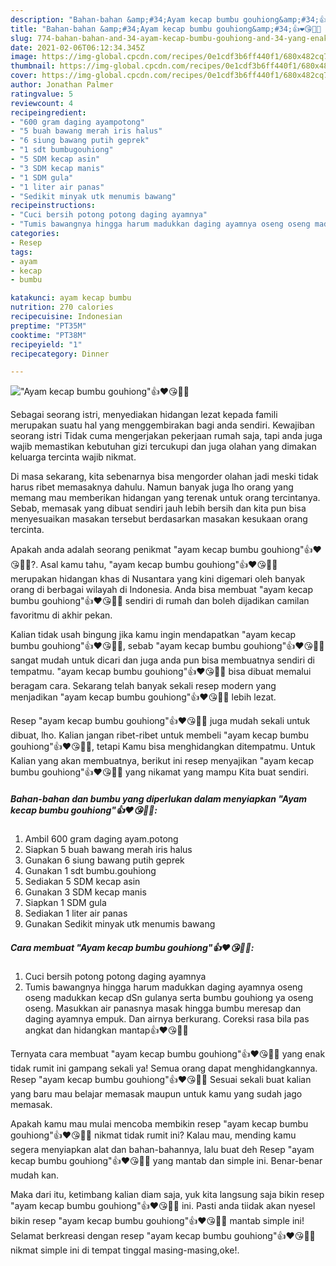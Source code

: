 ```yaml
---
description: "Bahan-bahan &amp;#34;Ayam kecap bumbu gouhiong&amp;#34;👍❤️😘👍🏼 yang enak dan Mudah Dibuat"
title: "Bahan-bahan &amp;#34;Ayam kecap bumbu gouhiong&amp;#34;👍❤️😘👍🏼 yang enak dan Mudah Dibuat"
slug: 774-bahan-bahan-and-34-ayam-kecap-bumbu-gouhiong-and-34-yang-enak-dan-mudah-dibuat
date: 2021-02-06T06:12:34.345Z
image: https://img-global.cpcdn.com/recipes/0e1cdf3b6ff440f1/680x482cq70/ayam-kecap-bumbu-gouhiong👍❤️😘👍🏼-foto-resep-utama.jpg
thumbnail: https://img-global.cpcdn.com/recipes/0e1cdf3b6ff440f1/680x482cq70/ayam-kecap-bumbu-gouhiong👍❤️😘👍🏼-foto-resep-utama.jpg
cover: https://img-global.cpcdn.com/recipes/0e1cdf3b6ff440f1/680x482cq70/ayam-kecap-bumbu-gouhiong👍❤️😘👍🏼-foto-resep-utama.jpg
author: Jonathan Palmer
ratingvalue: 5
reviewcount: 4
recipeingredient:
- "600 gram daging ayampotong"
- "5 buah bawang merah iris halus"
- "6 siung bawang putih geprek"
- "1 sdt bumbugouhiong"
- "5 SDM kecap asin"
- "3 SDM kecap manis"
- "1 SDM gula"
- "1 liter air panas"
- "Sedikit minyak utk menumis bawang"
recipeinstructions:
- "Cuci bersih potong potong daging ayamnya"
- "Tumis bawangnya hingga harum madukkan daging ayamnya oseng oseng madukkan kecap dSn gulanya serta bumbu gouhiong ya oseng oseng. Masukkan air panasnya masak hingga bumbu meresap dan daging ayamnya empuk. Dan airnya berkurang. Coreksi rasa bila pas angkat dan hidangkan mantap👍❤️😘👍🏼"
categories:
- Resep
tags:
- ayam
- kecap
- bumbu

katakunci: ayam kecap bumbu 
nutrition: 270 calories
recipecuisine: Indonesian
preptime: "PT35M"
cooktime: "PT38M"
recipeyield: "1"
recipecategory: Dinner

---
```



![&#34;Ayam kecap bumbu gouhiong&#34;👍❤️😘👍🏼](https://img-global.cpcdn.com/recipes/0e1cdf3b6ff440f1/680x482cq70/ayam-kecap-bumbu-gouhiong👍❤️😘👍🏼-foto-resep-utama.jpg)

Sebagai seorang istri, menyediakan hidangan lezat kepada famili merupakan suatu hal yang menggembirakan bagi anda sendiri. Kewajiban seorang istri Tidak cuma mengerjakan pekerjaan rumah saja, tapi anda juga wajib memastikan kebutuhan gizi tercukupi dan juga olahan yang dimakan keluarga tercinta wajib nikmat.

Di masa  sekarang, kita sebenarnya bisa mengorder olahan jadi meski tidak harus ribet memasaknya dahulu. Namun banyak juga lho orang yang memang mau memberikan hidangan yang terenak untuk orang tercintanya. Sebab, memasak yang dibuat sendiri jauh lebih bersih dan kita pun bisa menyesuaikan masakan tersebut berdasarkan masakan kesukaan orang tercinta. 



Apakah anda adalah seorang penikmat &#34;ayam kecap bumbu gouhiong&#34;👍❤️😘👍🏼?. Asal kamu tahu, &#34;ayam kecap bumbu gouhiong&#34;👍❤️😘👍🏼 merupakan hidangan khas di Nusantara yang kini digemari oleh banyak orang di berbagai wilayah di Indonesia. Anda bisa membuat &#34;ayam kecap bumbu gouhiong&#34;👍❤️😘👍🏼 sendiri di rumah dan boleh dijadikan camilan favoritmu di akhir pekan.

Kalian tidak usah bingung jika kamu ingin mendapatkan &#34;ayam kecap bumbu gouhiong&#34;👍❤️😘👍🏼, sebab &#34;ayam kecap bumbu gouhiong&#34;👍❤️😘👍🏼 sangat mudah untuk dicari dan juga anda pun bisa membuatnya sendiri di tempatmu. &#34;ayam kecap bumbu gouhiong&#34;👍❤️😘👍🏼 bisa dibuat memalui beragam cara. Sekarang telah banyak sekali resep modern yang menjadikan &#34;ayam kecap bumbu gouhiong&#34;👍❤️😘👍🏼 lebih lezat.

Resep &#34;ayam kecap bumbu gouhiong&#34;👍❤️😘👍🏼 juga mudah sekali untuk dibuat, lho. Kalian jangan ribet-ribet untuk membeli &#34;ayam kecap bumbu gouhiong&#34;👍❤️😘👍🏼, tetapi Kamu bisa menghidangkan ditempatmu. Untuk Kalian yang akan membuatnya, berikut ini resep menyajikan &#34;ayam kecap bumbu gouhiong&#34;👍❤️😘👍🏼 yang nikamat yang mampu Kita buat sendiri.

<!--inarticleads1-->

##### Bahan-bahan dan bumbu yang diperlukan dalam menyiapkan &#34;Ayam kecap bumbu gouhiong&#34;👍❤️😘👍🏼:

1. Ambil 600 gram daging ayam.potong
1. Siapkan 5 buah bawang merah iris halus
1. Gunakan 6 siung bawang putih geprek
1. Gunakan 1 sdt bumbu.gouhiong
1. Sediakan 5 SDM kecap asin
1. Gunakan 3 SDM kecap manis
1. Siapkan 1 SDM gula
1. Sediakan 1 liter air panas
1. Gunakan Sedikit minyak utk menumis bawang




<!--inarticleads2-->

##### Cara membuat &#34;Ayam kecap bumbu gouhiong&#34;👍❤️😘👍🏼:

1. Cuci bersih potong potong daging ayamnya
1. Tumis bawangnya hingga harum madukkan daging ayamnya oseng oseng madukkan kecap dSn gulanya serta bumbu gouhiong ya oseng oseng. Masukkan air panasnya masak hingga bumbu meresap dan daging ayamnya empuk. Dan airnya berkurang. Coreksi rasa bila pas angkat dan hidangkan mantap👍❤️😘👍🏼




Ternyata cara membuat &#34;ayam kecap bumbu gouhiong&#34;👍❤️😘👍🏼 yang enak tidak rumit ini gampang sekali ya! Semua orang dapat menghidangkannya. Resep &#34;ayam kecap bumbu gouhiong&#34;👍❤️😘👍🏼 Sesuai sekali buat kalian yang baru mau belajar memasak maupun untuk kamu yang sudah jago memasak.

Apakah kamu mau mulai mencoba membikin resep &#34;ayam kecap bumbu gouhiong&#34;👍❤️😘👍🏼 nikmat tidak rumit ini? Kalau mau, mending kamu segera menyiapkan alat dan bahan-bahannya, lalu buat deh Resep &#34;ayam kecap bumbu gouhiong&#34;👍❤️😘👍🏼 yang mantab dan simple ini. Benar-benar mudah kan. 

Maka dari itu, ketimbang kalian diam saja, yuk kita langsung saja bikin resep &#34;ayam kecap bumbu gouhiong&#34;👍❤️😘👍🏼 ini. Pasti anda tiidak akan nyesel bikin resep &#34;ayam kecap bumbu gouhiong&#34;👍❤️😘👍🏼 mantab simple ini! Selamat berkreasi dengan resep &#34;ayam kecap bumbu gouhiong&#34;👍❤️😘👍🏼 nikmat simple ini di tempat tinggal masing-masing,oke!.

